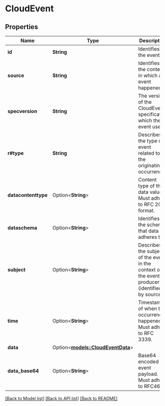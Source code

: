 # CloudEvent

## Properties

Name | Type | Description | Notes
------------ | ------------- | ------------- | -------------
**id** | **String** | Identifies the event. | 
**source** | **String** | Identifies the context in which an event happened. | 
**specversion** | **String** | The version of the CloudEvents specification which the event uses. | 
**r#type** | **String** | Describes the type of event related to the originating occurrence. | 
**datacontenttype** | Option<**String**> | Content type of the data value. Must adhere to RFC 2046 format. | [optional]
**dataschema** | Option<**String**> | Identifies the schema that data adheres to. | [optional]
**subject** | Option<**String**> | Describes the subject of the event in the context of the event producer (identified by source). | [optional]
**time** | Option<**String**> | Timestamp of when the occurrence happened. Must adhere to RFC 3339. | [optional]
**data** | Option<[**models::CloudEventData**](CloudEvent_data.md)> |  | [optional]
**data_base64** | Option<**String**> | Base64 encoded event payload. Must adhere to RFC4648. | [optional]

[[Back to Model list]](../README.md#documentation-for-models) [[Back to API list]](../README.md#documentation-for-api-endpoints) [[Back to README]](../README.md)


